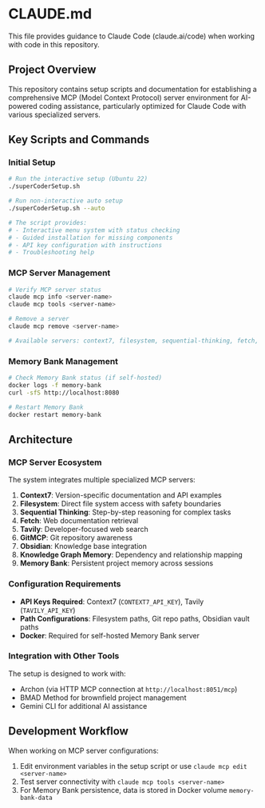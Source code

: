 # CLAUDE.md

This file provides guidance to Claude Code (claude.ai/code) when working with code in this repository.

## Project Overview

This repository contains setup scripts and documentation for establishing a comprehensive MCP (Model Context Protocol) server environment for AI-powered coding assistance, particularly optimized for Claude Code with various specialized servers.

## Key Scripts and Commands

### Initial Setup
```bash
# Run the interactive setup (Ubuntu 22)
./superCoderSetup.sh

# Run non-interactive auto setup
./superCoderSetup.sh --auto

# The script provides:
# - Interactive menu system with status checking
# - Guided installation for missing components
# - API key configuration with instructions
# - Troubleshooting help
```

### MCP Server Management
```bash
# Verify MCP server status
claude mcp info <server-name>
claude mcp tools <server-name>

# Remove a server
claude mcp remove <server-name>

# Available servers: context7, filesystem, sequential-thinking, fetch, tavily, gitmcp, obsidian, kg-memory, memory-bank
```

### Memory Bank Management
```bash
# Check Memory Bank status (if self-hosted)
docker logs -f memory-bank
curl -sfS http://localhost:8080

# Restart Memory Bank
docker restart memory-bank
```

## Architecture

### MCP Server Ecosystem
The system integrates multiple specialized MCP servers:

1. **Context7**: Version-specific documentation and API examples
2. **Filesystem**: Direct file system access with safety boundaries
3. **Sequential Thinking**: Step-by-step reasoning for complex tasks
4. **Fetch**: Web documentation retrieval
5. **Tavily**: Developer-focused web search
6. **GitMCP**: Git repository awareness
7. **Obsidian**: Knowledge base integration
8. **Knowledge Graph Memory**: Dependency and relationship mapping
9. **Memory Bank**: Persistent project memory across sessions

### Configuration Requirements
- **API Keys Required**: Context7 (`CONTEXT7_API_KEY`), Tavily (`TAVILY_API_KEY`)
- **Path Configurations**: Filesystem paths, Git repo paths, Obsidian vault paths
- **Docker**: Required for self-hosted Memory Bank server

### Integration with Other Tools
The setup is designed to work with:
- Archon (via HTTP MCP connection at `http://localhost:8051/mcp`)
- BMAD Method for brownfield project management
- Gemini CLI for additional AI assistance

## Development Workflow

When working on MCP server configurations:
1. Edit environment variables in the setup script or use `claude mcp edit <server-name>`
2. Test server connectivity with `claude mcp tools <server-name>`
3. For Memory Bank persistence, data is stored in Docker volume `memory-bank-data`